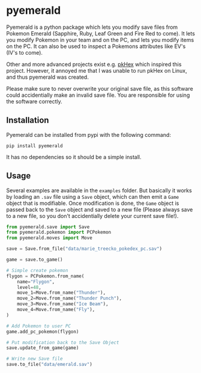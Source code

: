 # pyemerald

Pyemerald is a python package which lets you modify save files from Pokemon Emerald (Sapphire, Ruby, Leaf Green and Fire Red to come). It lets you modify Pokemon in your team and on the PC, and lets you modify items on the PC. It can also be used to inspect a Pokemons attributes like EV's (IV's to come).

Other and more advanced projects exist e.g. [pkHex](https://projectpokemon.org/home/files/file/1-pkhex/) which inspired this project. However, it annoyed me that I was unable to run pkHex on Linux, and thus pyemerald was created.

Please make sure to never overwrite your original save file, as this software could accidentially make an invalid save file. You are responsible for using the software correctly.
## Installation

Pyemerald can be installed from pypi with the following command:

```
pip install pyemerald
```

It has no dependencies so it should be a simple install.

## Usage

Several examples are available in the `examples` folder. But basically it works by loading an `.sav` file using a `Save` object, which can then emit a `Game` object that is modifiable. Once modification is done, the `Game` object is passed back to the `Save` object and saved to a new file (Please always save to a new file, so you don't accidentially delete your current save file!).

```python
from pyemerald.save import Save
from pyemerald.pokemon import PCPokemon
from pyemerald.moves import Move

save = Save.from_file("data/marie_treecko_pokedex_pc.sav")

game = save.to_game()

# Simple create pokemon
flygon = PCPokemon.from_name(
    name="Flygon",
    level=48,
    move_1=Move.from_name("Thunder"),
    move_2=Move.from_name("Thunder Punch"),
    move_3=Move.from_name("Ice Beam"),
    move_4=Move.from_name("Fly"),
)

# Add Pokemon to user PC
game.add_pc_pokemon(flygon)

# Put modification back to the Save Object
save.update_from_game(game)

# Write new Save file
save.to_file("data/emerald.sav")

```
